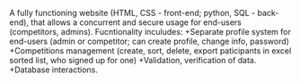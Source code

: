 A fully functioning website (HTML, CSS - front-end; python, SQL - back-end), that allows a concurrent and secure usage for end-users (competitors, admins).
Fucntionality inculudes:
+Separate profile system for end-users (admin or competitor; can create profile, change info, password)
+Competitions management (create, sort, delete, export paticipants in excel sorted list, who signed up for one)
+Validation, verification of data.
+Database interactions.
